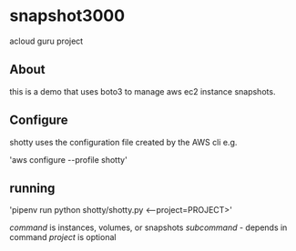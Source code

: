 # snapshot3000
acloud guru project


## About

this is a demo that uses boto3 to manage aws ec2 instance snapshots.

## Configure

shotty uses the configuration file created by the AWS cli e.g.

'aws configure --profile shotty'

## running

'pipenv run python shotty/shotty.py <command> <--project=PROJECT>'

*command* is instances, volumes, or snapshots
*subcommand* - depends in command
*project* is optional
